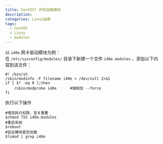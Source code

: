 ```yaml
---
title: CentOS7 开机加载模块
description:
categories: Linux运维
tags:
  - CentOS
  - Linux
  - modules
---
```


以 `i40e` 网卡驱动模块为例：  
在 `/etc/sysconfig/modules/` 目录下新建一个文件 `i40e.modules` ，添加以下内容到该文件：

```shell
#! /bin/sh
/sbin/modinfo -F filename i40e > /dev/null 2>&1
if [ $? -eq 0 ];then
	/sbin/modprobe i40e      #强制加 --force
fi
```

执行以下操作

```shell
#增加执行权限，至关重要
$chmod 755 i40e.modules 
#重启系统  
$reboot
#验证模块是否加载
$lsmod | grep i40e
```